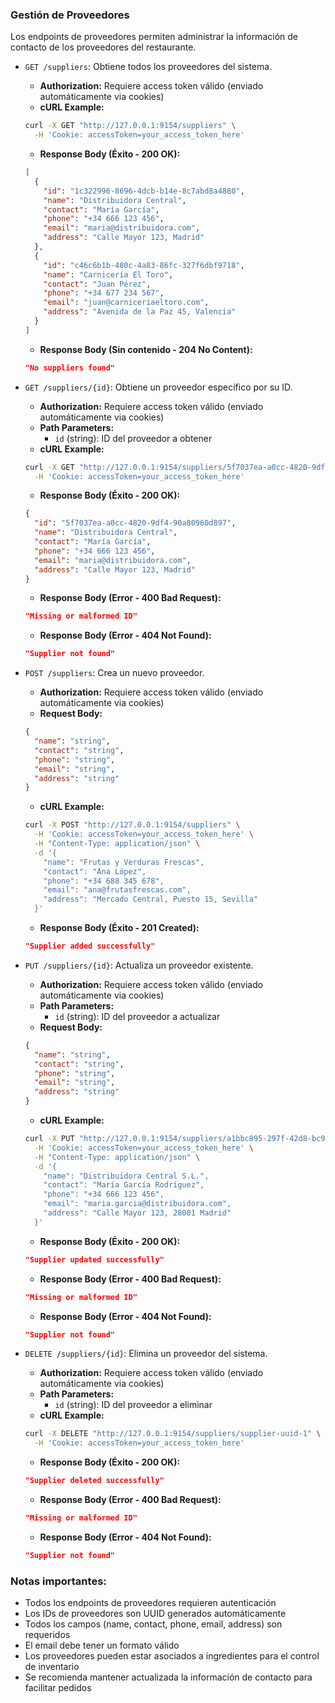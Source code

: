 ### Gestión de Proveedores

Los endpoints de proveedores permiten administrar la información de contacto de los proveedores del restaurante.

- `GET /suppliers`: Obtiene todos los proveedores del sistema.
  - **Authorization:** Requiere access token válido (enviado automáticamente via cookies)
  - **cURL Example:**
  ```bash
  curl -X GET "http://127.0.0.1:9154/suppliers" \
    -H 'Cookie: accessToken=your_access_token_here'
  ```
  - **Response Body (Éxito - 200 OK):**
  ```json
  [
    {
      "id": "1c322996-8696-4dcb-b14e-8c7abd8a4880",
      "name": "Distribuidora Central",
      "contact": "María García",
      "phone": "+34 666 123 456",
      "email": "maria@distribuidora.com",
      "address": "Calle Mayor 123, Madrid"
    },
    {
      "id": "c46c6b1b-480c-4a83-86fc-327f6dbf9718",
      "name": "Carnicería El Toro",
      "contact": "Juan Pérez",
      "phone": "+34 677 234 567",
      "email": "juan@carniceriaeltoro.com",
      "address": "Avenida de la Paz 45, Valencia"
    }
  ]
  ```
  - **Response Body (Sin contenido - 204 No Content):**
  ```json
  "No suppliers found"
  ```

- `GET /suppliers/{id}`: Obtiene un proveedor específico por su ID.
  - **Authorization:** Requiere access token válido (enviado automáticamente via cookies)
  - **Path Parameters:**
    - `id` (string): ID del proveedor a obtener
  - **cURL Example:**
  ```bash
  curl -X GET "http://127.0.0.1:9154/suppliers/5f7037ea-a0cc-4820-9df4-90a80960d897" \
    -H 'Cookie: accessToken=your_access_token_here'
  ```
  - **Response Body (Éxito - 200 OK):**
  ```json
  {
    "id": "5f7037ea-a0cc-4820-9df4-90a80960d897",
    "name": "Distribuidora Central",
    "contact": "María García",
    "phone": "+34 666 123 456",
    "email": "maria@distribuidora.com",
    "address": "Calle Mayor 123, Madrid"
  }
  ```
  - **Response Body (Error - 400 Bad Request):**
  ```json
  "Missing or malformed ID"
  ```
  - **Response Body (Error - 404 Not Found):**
  ```json
  "Supplier not found"
  ```

- `POST /suppliers`: Crea un nuevo proveedor.
  - **Authorization:** Requiere access token válido (enviado automáticamente via cookies)
  - **Request Body:**
  ```json
  {
    "name": "string",
    "contact": "string",
    "phone": "string",
    "email": "string",
    "address": "string"
  }
  ```
  - **cURL Example:**
  ```bash
  curl -X POST "http://127.0.0.1:9154/suppliers" \
    -H 'Cookie: accessToken=your_access_token_here' \
    -H "Content-Type: application/json" \
    -d '{
      "name": "Frutas y Verduras Frescas",
      "contact": "Ana López",
      "phone": "+34 688 345 678",
      "email": "ana@frutasfrescas.com",
      "address": "Mercado Central, Puesto 15, Sevilla"
    }'
  ```
  - **Response Body (Éxito - 201 Created):**
  ```json
  "Supplier added successfully"
  ```

- `PUT /suppliers/{id}`: Actualiza un proveedor existente.
  - **Authorization:** Requiere access token válido (enviado automáticamente via cookies)
  - **Path Parameters:**
    - `id` (string): ID del proveedor a actualizar
  - **Request Body:**
  ```json
  {
    "name": "string",
    "contact": "string",
    "phone": "string",
    "email": "string",
    "address": "string"
  }
  ```
  - **cURL Example:**
  ```bash
  curl -X PUT "http://127.0.0.1:9154/suppliers/a1bbc895-297f-42d8-bc92-e7dc61b81d6f" \
    -H 'Cookie: accessToken=your_access_token_here' \
    -H "Content-Type: application/json" \
    -d '{
      "name": "Distribuidora Central S.L.",
      "contact": "María García Rodríguez",
      "phone": "+34 666 123 456",
      "email": "maria.garcia@distribuidora.com",
      "address": "Calle Mayor 123, 28001 Madrid"
    }'
  ```
  - **Response Body (Éxito - 200 OK):**
  ```json
  "Supplier updated successfully"
  ```
  - **Response Body (Error - 400 Bad Request):**
  ```json
  "Missing or malformed ID"
  ```
  - **Response Body (Error - 404 Not Found):**
  ```json
  "Supplier not found"
  ```

- `DELETE /suppliers/{id}`: Elimina un proveedor del sistema.
  - **Authorization:** Requiere access token válido (enviado automáticamente via cookies)
  - **Path Parameters:**
    - `id` (string): ID del proveedor a eliminar
  - **cURL Example:**
  ```bash
  curl -X DELETE "http://127.0.0.1:9154/suppliers/supplier-uuid-1" \
    -H 'Cookie: accessToken=your_access_token_here'
  ```
  - **Response Body (Éxito - 200 OK):**
  ```json
  "Supplier deleted successfully"
  ```
  - **Response Body (Error - 400 Bad Request):**
  ```json
  "Missing or malformed ID"
  ```
  - **Response Body (Error - 404 Not Found):**
  ```json
  "Supplier not found"
  ```

### Notas importantes:
- Todos los endpoints de proveedores requieren autenticación 
- Los IDs de proveedores son UUID generados automáticamente
- Todos los campos (name, contact, phone, email, address) son requeridos
- El email debe tener un formato válido
- Los proveedores pueden estar asociados a ingredientes para el control de inventario
- Se recomienda mantener actualizada la información de contacto para facilitar pedidos
